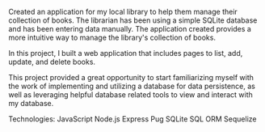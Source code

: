 Created an application for my local library to help them manage their collection of books. The librarian has been using a simple SQLite database and has been entering data manually. The application created provides a more intuitive way to manage the library's collection of books.

In this project, I built a web application that includes pages to list, add, update, and delete books.

This project provided a great opportunity to start familiarizing myself with the work of implementing and utilizing a database for data persistence, as well as leveraging helpful database related tools to view and interact with my database.

Technologies: 
JavaScript 
Node.js 
Express 
Pug 
SQLite 
SQL 
ORM Sequelize